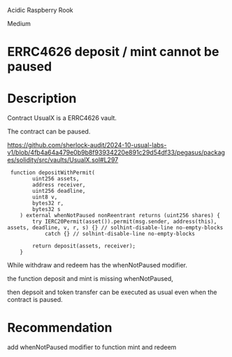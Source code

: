 Acidic Raspberry Rook

Medium

# ERRC4626 deposit / mint cannot be paused

# Description

Contract UsualX is a ERRC4626 vault.

The contract can be paused.

https://github.com/sherlock-audit/2024-10-usual-labs-v1/blob/4fb4a64a479e0b9b8f93934220e891c29d54df33/pegasus/packages/solidity/src/vaults/UsualX.sol#L297

```soldity
 function depositWithPermit(
        uint256 assets,
        address receiver,
        uint256 deadline,
        uint8 v,
        bytes32 r,
        bytes32 s
    ) external whenNotPaused nonReentrant returns (uint256 shares) {
        try IERC20Permit(asset()).permit(msg.sender, address(this), assets, deadline, v, r, s) {} // solhint-disable-line no-empty-blocks
            catch {} // solhint-disable-line no-empty-blocks

        return deposit(assets, receiver);
    }
```

While withdraw and redeem has the whenNotPaused modifier.

the function deposit and mint is missing whenNotPaused,

then depsoit and token transfer can be executed as usual even when the contract is paused.

# Recommendation

add whenNotPaused modifier to function mint and redeem